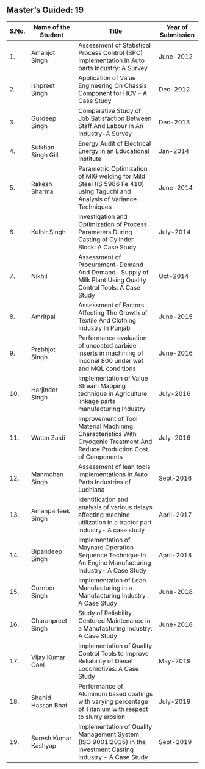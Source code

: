 ## Master’s Guided: 19
| S.No. | Name of the Student  | Title                                                                                                                    | Year of Submission |
| ----- | -------------------- | ------------------------------------------------------------------------------------------------------------------------ | ------------------ |
| 1.    | Amanjot Singh        | Assessment of Statistical Process Control (SPC) Implementation  in Auto parts Industry: A Survey                         | June-2012          |
| 2.    | Ishpreet Singh       | Application of Value Engineering On Chassis Component for HCV – A Case Study                                             | Dec-2012           |
| 3.    | Gurdeep Singh        | Comparative Study of Job Satisfaction Between Staff And Labour In An Industry-A Survey                                   | Dec-2013           |
| 4.    | Sulkhan Singh Gill   | Energy Audit of Electrical Energy in an Educational Institute                                                            | Jan-2014           |
| 5.    | Rakesh Sharma        | Parametric Optimization of MIG welding for Mild Steel (IS 5986 Fe 410) using Taguchi and Analysis of Variance Techniques | June-2014          |
| 6.    | Kulbir Singh         | Investigation and Optimization of  Process Parameters During Casting of Cylinder Block: A Case Study                     | July-2014          |
| 7.    | Nikhil               | Assessment of Procurement-Demand And Demand- Supply of Milk Plant Using Quality Control Tools: A Case Study              | Oct-2014           |
| 8.    | Amritpal             | Assessment of Factors Affecting The Growth of Textile And Clothing Industry In Punjab                                    | June-2015          |
| 9.    | Prabhjot Singh       | Performance evaluation of uncoated carbide inserts in machining of Inconel 800 under wet and MQL conditions              | June-2016          |
| 10.   | Harjinder Singh      | Implementation of Value Stream Mapping technique in Agriculture linkage parts manufacturing Industry                     | July-2016          |
| 11.   | Watan Zaidi          | Improvement of Tool Material Machining Characteristics With Cryogenic Treatment And Reduce Production Cost of Components | July-2016          |
| 12.   | Manmohan Singh       | Assessment of lean tools implementations in Auto Parts Industries of Ludhiana                                            | Sept-2016          |
| 13.   | Amanparteek Singh    | Identification and analysis of various delays affecting machine utilization in a tractor part industry- A case study     | April-2017         |
| 14.   | Bipandeep Singh      | Implementation of Maynard Operation Sequence Technique In An Engine Manufacturing Industry- A Case Study                 | April-2018         |
| 15.   | Gurnoor Singh        | Implementation of Lean Manufacturing in a Manufacturing Industry : A Case Study                                          | June-2018          |
| 16.   | Charanpreet Singh    | Study of Reliability Centered Maintenance in a Manufacturing Industry: A Case Study                                      | June-2018          |
| 17.   | Vijay Kumar Goel     | Implementation of Quality Control Tools to Improve Reliability of Diesel Locomotives:  A Case Study                      | May-2019           |
| 18.   | Shahid Hassan Bhat   | Performance of Aluminum based coatings with varying percentage of Titanium with respect to slurry erosion                | July-2019          |
| 19.   | Suresh Kumar Kashyap | Implementation of Quality Management System (ISO 9001:2015) in the Investment Casting Industry - A Case Study            | Sept-2019          | 
